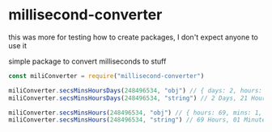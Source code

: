 # millisecond-converter
this was more for testing how to create packages, I don't expect anyone to use it

simple package to convert milliseconds to stuff

```js
const miliConverter = require("millisecond-converter")

miliConverter.secsMinsHoursDays(248496534, "obj") // { days: 2, hours: 21, mins: 1, secs: 36, milli: 5 }
miliConverter.secsMinsHoursDays(248496534, "string") // 2 Days, 21 Hours, 1 Minute and 36 Seconds

miliConverter.secsMinsHours(248496534, "obj") // { hours: 69, mins: 1, secs: 36, milli: 0}
miliConverter.secsMinsHours(248496534, "string") // 69 Hours, 01 Minute and 36 Seconds
```
